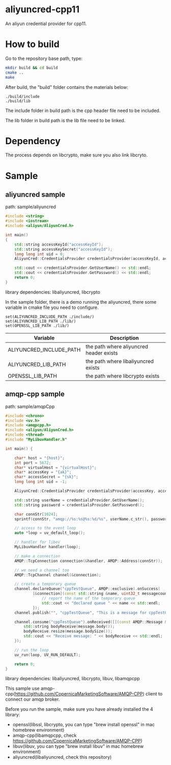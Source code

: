 aliyuncred-cpp11
========

An aliyun credential provider for cpp11.


How to build
========

Go to the repository base path, type:
```bash
mkdir build && cd build
cmake ..
make
````
After build, the "build" folder contains the materials below:
````
./build/include
./build/lib
````

The include folder in build path is the cpp header file need to be included.

The lib folder in build path is the lib file need to be linked.

Dependency
========
The process depends on libcrypto, make sure you also link libcryto.

Sample
========
 
aliyuncred sample
----------
 
path: sample/aliyuncred

````c++
#include <string>
#include <iostream>
#include <aliyun/AliyunCred.h>

int main()
{
    std::string accessKeyId("accessKeyId");
    std::string accessKeySecret("accessKeyId");
    long long int uid = 0;
    AliyunCred::CredentialsProvider credentialsProvider(accessKeyId, accessKeySecret, uid);

    std::cout << credentialsProvider.GetUserName() << std::endl;
    std::cout << credentialsProvider.GetPassword() << std::endl;
    return 0;
}
````
library dependencies: libaliyuncred, libcrypto


In the sample folder, there is a demo running the aliyuncred, there some variable in cmake file you need to configure.
````
set(ALIYUNCRED_INCLUDE_PATH ./include/)
set(ALIYUNCRED_LIB_PATH ./lib/)
set(OPENSSL_LIB_PATH ./lib/)
````
Variable                    | Description
----------------------------|--------------------------------------------------------
ALIYUNCRED_INCLUDE_PATH     | the path where aliyuncred header exists
ALIYUNCRED_LIB_PATH         | the path where libaliyuncred exists
OPENSSL_LIB_PATH            | the path where libcrypto exists


amqp-cpp sample
----------

path: sample/amqpCpp

````c++
#include <chrono>
#include <uv.h>
#include <amqpcpp.h>
#include <aliyun/AliyunCred.h>
#include <thread>
#include "MyLibuvHandler.h"

int main() {

    char* host = "{host}";
    int port = 5672;
    char* virtualHost = "{virtualHost}";
    char* accessKey = "{ak}";
    char* accessSecret = "{sk}";
    long long int uid = -1;

    AliyunCred::CredentialsProvider credentialsProvider(accessKey, accessSecret, uid);

    std::string userName = credentialsProvider.GetUserName();
    std::string password = credentialsProvider.GetPassword();

    char connStr[1024];
    sprintf(connStr, "amqp://%s:%s@%s:%d/%s", userName.c_str(), password.c_str(), host, port, virtualHost);

    // access to the event loop
    auto *loop = uv_default_loop();

    // handler for libev
    MyLibuvHandler handler(loop);

    // make a connection
    AMQP::TcpConnection connection(&handler, AMQP::Address(connStr));

    // we need a channel too
    AMQP::TcpChannel channel(&connection);

    // create a temporary queue
    channel.declareQueue("cppTestQueue", AMQP::exclusive).onSuccess(
            [&connection](const std::string &name, uint32_t messagecount, uint32_t consumercount) {
                // report the name of the temporary queue
                std::cout << "declared queue " << name << std::endl;
            });
    channel.publish("", "cppTestQueue", "This is a message for cppTestQueue");

    channel.consume("cppTestQueue").onReceived([](const AMQP::Message &message, uint64_t deliveryTag, bool redelivered){
        std::string bodyReceive(message.body());
        bodyReceive.resize(message.bodySize());
        std::cout << "Receive message: " << bodyReceive << std::endl;
    });

    // run the loop
    uv_run(loop, UV_RUN_DEFAULT);

    return 0;
}
````

library dependencies: libaliyuncred, libcrypto, libuv, libamqpcpp


This sample use amqp-cpp(https://github.com/CopernicaMarketingSoftware/AMQP-CPP) client to connect our amqp broker.


Before you run the sample, make sure you have already installed the 4 library:
 * openssl(libssl, libcrypto, you can type "brew install openssl" in mac homebrew environment)
 * amqp-cpp(libamqpcpp, check https://github.com/CopernicaMarketingSoftware/AMQP-CPP)
 * libuv(libuv, you can type "brew install libuv" in mac homebrew environment)
 * aliyuncred(libaliyuncred, check this repository)
 
